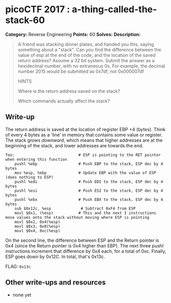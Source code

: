 # picoCTF 2017 : a-thing-called-the-stack-60

**Category:** Reverse Engineering
**Points:** 60
**Solves:** 
**Description:**

> A friend was stacking dinner plates, and handed you this, saying something about a "stack". Can you find the difference between the value of esp at the end of the code, and the location of the saved return address? Assume a 32 bit system. Submit the answer as a hexidecimal number, with no extraneous 0s. For example, the decimal number 2015 would be submitted as 0x7df, not 0x000007df
> 
> 
>  HINTS
> 
> Where is the return address saved on the stack?
> 
> Which commands actually affect the stack?


## Write-up

The return address is saved at the location of register EBP +4 (bytes). Think of every 4 bytes as a 'line' in memory that contains some value or register. The stack grows *downward*, which means that higher addresses are at the beginning of the stack, and lower addresses are towards the end.

```
foo:                            # ESP is pointing to the RET pointer when entering this function
    pushl %ebp                  # Push EBP to the stack, ESP dec by 4 bytes
    mov %esp, %ebp              # Update EBP with the value of ESP  (does nothing to ESP)
    pushl %edi                  # Push EDI to the stack, ESP dec by 4 bytes
    pushl %esi                  # Push ESI to the stack, ESP dec by 4 bytes
    pushl %ebx                  # Push EBX to the stack, ESP dec by 4 bytes
    sub $0x12c, %esp             # Subtract 0xF4 from ESP
    movl $0x1, (%esp)           # This and the next 3 instructions move values onto the stack without moving where ESP is pointing
    movl $0x2, 0x4(%esp)
    movl $0x3, 0x8(%esp)
    movl $0x4, 0xc(%esp)
```

On the second line, the difference between ESP and the Return pointer is 0x4 (since the Return pointer is 0x4 higher than EBP). The next three pushl instructions increment that difference by 0x4 each, for a total of 0xc. Finally, ESP goes down by 0x12C. In total, that's 0x13c.

FLAG: ```0x13c```

## Other write-ups and resources

* none yet
